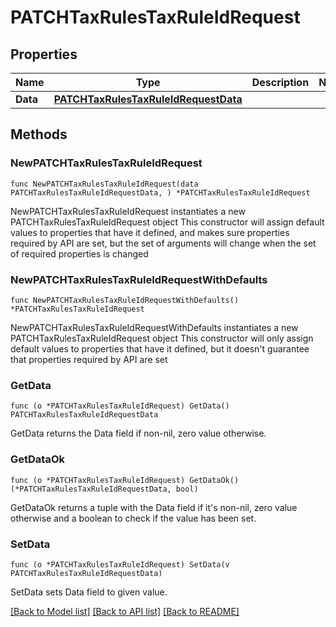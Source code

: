 # PATCHTaxRulesTaxRuleIdRequest

## Properties

Name | Type | Description | Notes
------------ | ------------- | ------------- | -------------
**Data** | [**PATCHTaxRulesTaxRuleIdRequestData**](PATCHTaxRulesTaxRuleIdRequestData.md) |  | 

## Methods

### NewPATCHTaxRulesTaxRuleIdRequest

`func NewPATCHTaxRulesTaxRuleIdRequest(data PATCHTaxRulesTaxRuleIdRequestData, ) *PATCHTaxRulesTaxRuleIdRequest`

NewPATCHTaxRulesTaxRuleIdRequest instantiates a new PATCHTaxRulesTaxRuleIdRequest object
This constructor will assign default values to properties that have it defined,
and makes sure properties required by API are set, but the set of arguments
will change when the set of required properties is changed

### NewPATCHTaxRulesTaxRuleIdRequestWithDefaults

`func NewPATCHTaxRulesTaxRuleIdRequestWithDefaults() *PATCHTaxRulesTaxRuleIdRequest`

NewPATCHTaxRulesTaxRuleIdRequestWithDefaults instantiates a new PATCHTaxRulesTaxRuleIdRequest object
This constructor will only assign default values to properties that have it defined,
but it doesn't guarantee that properties required by API are set

### GetData

`func (o *PATCHTaxRulesTaxRuleIdRequest) GetData() PATCHTaxRulesTaxRuleIdRequestData`

GetData returns the Data field if non-nil, zero value otherwise.

### GetDataOk

`func (o *PATCHTaxRulesTaxRuleIdRequest) GetDataOk() (*PATCHTaxRulesTaxRuleIdRequestData, bool)`

GetDataOk returns a tuple with the Data field if it's non-nil, zero value otherwise
and a boolean to check if the value has been set.

### SetData

`func (o *PATCHTaxRulesTaxRuleIdRequest) SetData(v PATCHTaxRulesTaxRuleIdRequestData)`

SetData sets Data field to given value.



[[Back to Model list]](../README.md#documentation-for-models) [[Back to API list]](../README.md#documentation-for-api-endpoints) [[Back to README]](../README.md)


